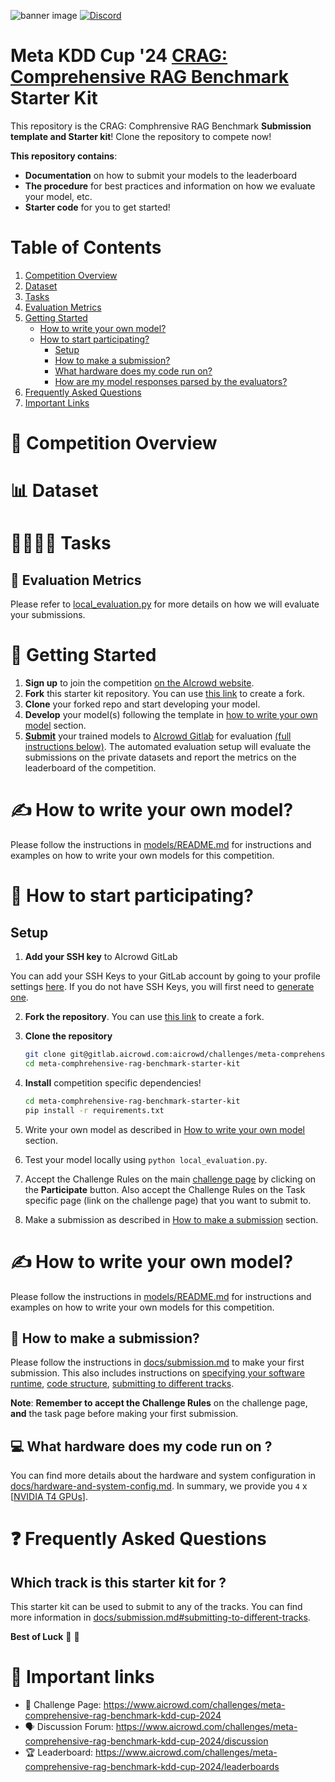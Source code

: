 ![banner image](https://images.aicrowd.com/raw_images/challenges/banner_file/1135/6c90e052800987c29365.png)
[![Discord](https://img.shields.io/discord/565639094860775436.svg)](https://discord.gg/yWurtB2huX)

# Meta KDD Cup '24 [CRAG: Comprehensive RAG Benchmark](https://www.aicrowd.com/challenges/meta-comprehensive-rag-benchmark-kdd-cup-2024) Starter Kit


This repository is the CRAG: Comphrensive RAG Benchmark **Submission template and Starter kit**! Clone the repository to compete now!

**This repository contains**:
*  **Documentation** on how to submit your models to the leaderboard
*  **The procedure** for best practices and information on how we evaluate your model, etc.
*  **Starter code** for you to get started!

# Table of Contents

1. [Competition Overview](#-competition-overview)
2. [Dataset](#-dataset)
3. [Tasks](#-tasks)
4. [Evaluation Metrics](#-evaluation-metrics)
5. [Getting Started](#-getting-started)
   - [How to write your own model?](#️-how-to-write-your-own-model)
   - [How to start participating?](#-how-to-start-participating)
      - [Setup](#setup)
      - [How to make a submission?](#-how-to-make-a-submission)
      - [What hardware does my code run on?](#-what-hardware-does-my-code-run-on-)
      - [How are my model responses parsed by the evaluators?](#-how-are-my-model-responses-parsed-by-the-evaluators-)
6. [Frequently Asked Questions](#-frequently-asked-questions)
6. [Important Links](#-important-links)


# 📖 Competition Overview


# 📊 Dataset


# 👨‍💻👩‍💻 Tasks  


## 📏 Evaluation Metrics


Please refer to [local_evaluation.py](local_evaluation.py) for more details on how we will evaluate your submissions.

# 🏁 Getting Started
1. **Sign up** to join the competition [on the AIcrowd website](https://www.aicrowd.com/challenges/meta-comprehensive-rag-benchmark-kdd-cup-2024).
2. **Fork** this starter kit repository. You can use [this link](https://gitlab.aicrowd.com/aicrowd/challenges/meta-comprehensive-rag-benchmark-kdd-cup-2024/meta-comphrehensive-rag-benchmark-starter-kit/-/forks/new) to create a fork.
3. **Clone** your forked repo and start developing your model.
4. **Develop** your model(s) following the template in [how to write your own model](#how-to-write-your-own-model) section.
5. [**Submit**](#-how-to-make-a-submission) your trained models to [AIcrowd Gitlab](https://gitlab.aicrowd.com) for evaluation [(full instructions below)](#-how-to-make-a-submission). The automated evaluation setup will evaluate the submissions on the private datasets and report the metrics on the leaderboard of the competition.

# ✍️ How to write your own model?

Please follow the instructions in [models/README.md](models/README.md) for instructions and examples on how to write your own models for this competition.

# 🚴 How to start participating?

## Setup

1. **Add your SSH key** to AIcrowd GitLab

You can add your SSH Keys to your GitLab account by going to your profile settings [here](https://gitlab.aicrowd.com/-/profile/keys). If you do not have SSH Keys, you will first need to [generate one](https://docs.gitlab.com/ee/user/ssh.html).




2. **Fork the repository**. You can use [this link](https://gitlab.aicrowd.com/aicrowd/challenges/meta-comprehensive-rag-benchmark-kdd-cup-2024/meta-comphrehensive-rag-benchmark-starter-kit/-/forks/new) to create a fork.

2.  **Clone the repository**

    ```bash
    git clone git@gitlab.aicrowd.com:aicrowd/challenges/meta-comprehensive-rag-benchmark-kdd-cup-2024/meta-comphrehensive-rag-benchmark-starter-kit.git
    cd meta-comphrehensive-rag-benchmark-starter-kit
    ```

3. **Install** competition specific dependencies!
    ```bash
    cd meta-comphrehensive-rag-benchmark-starter-kit
    pip install -r requirements.txt
    ```

4. Write your own model as described in [How to write your own model](#how-to-write-your-own-model) section.

5. Test your model locally using `python local_evaluation.py`.

6. Accept the Challenge Rules on the main [challenge page](https://www.aicrowd.com/challenges/meta-comprehensive-rag-benchmark-kdd-cup-2024) by clicking on the **Participate** button. Also accept the Challenge Rules on the Task specific page (link on the challenge page) that you want to submit to.

7. Make a submission as described in [How to make a submission](#-how-to-make-a-submission) section.

# ✍️ How to write your own model?

Please follow the instructions in [models/README.md](models/README.md) for instructions and examples on how to write your own models for this competition.


## 📮 How to make a submission?

Please follow the instructions in [docs/submission.md](docs/submission.md) to make your first submission. 
This also includes instructions on [specifying your software runtime](docs/submission.md#specifying-software-runtime-and-dependencies), [code structure](docs/submission.md#code-structure-guidelines), [submitting to different tracks](docs/submission.md#submitting-to-different-tracks).

**Note**: **Remember to accept the Challenge Rules** on the challenge page, **and** the task page before making your first submission.

## 💻 What hardware does my code run on ?
You can find more details about the hardware and system configuration in [docs/hardware-and-system-config.md](docs/hardware-and-system-config.md).
In summary, we provide you `4` x [[NVIDIA T4 GPUs](https://www.nvidia.com/en-us/data-center/tesla-t4/)].


# ❓ Frequently Asked Questions
## Which track is this starter kit for ?
This starter kit can be used to submit to any of the tracks. You can find more information in [docs/submission.md#submitting-to-different-tracks](docs/submission.md#submitting-to-different-tracks).

**Best of Luck** :tada: :tada:

# 📎 Important links

- 💪 Challenge Page: https://www.aicrowd.com/challenges/meta-comprehensive-rag-benchmark-kdd-cup-2024
- 🗣 Discussion Forum: https://www.aicrowd.com/challenges/meta-comprehensive-rag-benchmark-kdd-cup-2024/discussion
- 🏆 Leaderboard: https://www.aicrowd.com/challenges/meta-comprehensive-rag-benchmark-kdd-cup-2024/leaderboards
